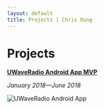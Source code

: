 ```yaml
---
layout: default
title: Projects | Chris Oung
---
```

# Projects

**[UWaveRadio Android App MVP](https://chrisoung1.github.io/uwave-radio/)**

_January 2018—June 2018_ 

![UWaveRadio Android App](https://github.com/chrisoung1/uwave-radio/blob/master/assets/img/uwave-website.png?raw=true)

